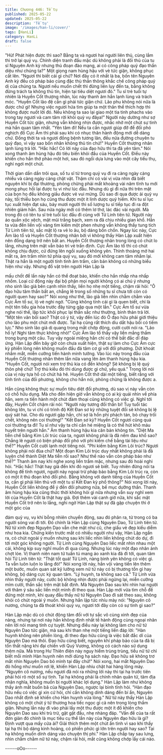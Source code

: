 ```yaml
---
title: Chương 446: Tề tụ
published: 2025-05-22
updated: 2025-05-22
description: 'Tề tụ'
image: '/images/han-li/cover/'
tags: [HanLi]
category: HanLi
draft: false
---
```


"Hừ! Phát hiện được thì sao? Bằng ta và ngươi hai người liên thủ,
cùng lắm thì trở lại quỷ vụ. Chính diện tranh đấu mặc dù không
phải là đối thủ của tu sĩ Nguyên Anh kỳ nhưng thủ đoạn đào
mạng, ai có công pháp quỷ đạo thần diệu như chúng ta?" Một
giọng nam hùng hậu với vẻ tức giận, không phục cất lên.
"Ngươi thì biết cái gì chứ? Nơi đây có ít nhất là ba, bốn tên
Nguyên Anh kỳ đều có pháp bảo cùng đặc thù thần thông khắc
chế công pháp quỷ dị của chúng ta. Ngươi nếu muốn chết thì
đừng liên lụy đến ta, bằng không đừng trách ta không thủ tín, hiện
tại tiêu diệt ngươi đó." Tu sĩ trẻ tuổi tự nhiên là Huyền Cốt thượng
nhân, lúc này thanh âm hắn lạnh lùng và trách móc.
"Huyền Cốt lão đệ cần gì phải tức giận chứ. Lão phu không nói
nữa là được chứ gì! Nhưng việc ngươi hứa tìm giúp ta một thân
thể thích hợp thì không được nuốt lời đó. Nếu không ta sao lại
giao một tia tinh phachs vào trong tay ngươi và cam tâm rời khỏi
quỷ vụ đâya!" Người này dường như sợ Huyền Cốt tức giận,
nhưng vẫn không nhịn được, nhắc nhở một chút sự tình mà hắn
quan tâm nhất.
"Yên tâm đi! Nếu ta cần ngươi giúp đỡ để đối phó nghịch đồ Cực
Âm thì phải sau khi có nhục thân hành động mới dễ dàng chứ.
Đồng thời ta và ngươi đồng bệnh tương lân, đều nửa đường
chuyên tu quỷ đạo, vì vậy sao bổn nhân không thủ tín chứ!"
Huyền Cốt thượng nhân lạnh lùng trả lời.
"Hắc hắc! Có lời này của đạo hữu thì ta đã yên tâm." Nói xong
thanh âm hùng hậu đó tiêu biến khỏi đầu của Huyền Cốt.
Điều này khiến cho hắn thở phào một hơi, sau đó ngồi dựa lưng
vào một cây tiểu thụ, nghỉ ngơi một chút.

Thời gian dần dần trôi qua, số tu sĩ từ trong quỷ vụ đi ra càng
ngày càng nhiều và càng ngày càng chật vật.
Thậm chí có vài vị vừa nhìn đã biết nguyên khí bị đại thương,
phỏng chừng phải mất khoảng vài năm tĩnh tu mới mong phục hồi
lại được tu vi như lúc đầu.
Nhưng dù gì đi nữa thì trên mặt của bọn họ đều không giấu được
vẻ vui mừng.
Dù sao đi qua được ải quỷ vụ này, tối thiểu bọn họ cũng thu được
một ít linh dược quý hiếm.
Khi tu sĩ lục tục xuất hiện đạt sáu, bảy mươi người thì số lượng tu
sĩ tiếp tục đi ra đột nhiên giảm hẳn.
Sau nửa ngày mới có thêm lơ thơ, lác đác vài người.
Mà trong đó có tên tu sĩ trẻ tuổi lúc đầu đi cùng với Tử Linh tiên
tử.
Người này áo quần xộc xệch, mặt mũi trắng bạch, xem ra đã chịu
nhiều gian khổ.
Hắn ta vừa đến liền vội vàng tìm kiếm một phen nhưng vẫn không
thấy tung tích Tử Linh tiên tử, sắc mặt lộ ra vẻ lo âu, bộ dáng bồn
chồn.
Ngay lúc này, Cực Âm lão tổ và Huyền Cốt thượng nhân bởi vì
không thấy Hàn Lập xuất hiện nên đồng dạng trở nên bất an.
Huyền Cốt thượng nhân trong lòng có chút lo lắng, nhưng trên
mặt vẫn bảo trì vẻ trấn định.
Cực Âm lão tổ thì có chút không chịu được, cứ đứng lên ngồi
xuống không yên. Thỉnh thoảng mở hai mắt ra, âm trầm nhìn tứ
phía quỷ vụ, sau đó mới không cam tâm nhắm lại.
Thật ra hắn là một người tính tình âm trầm, căn bản không có
những biểu hiện như vậy. Nhưng đồ vật trên người Hàn Lập là

mấu chốt để lần này hắn có thể đoạt bảo, khiến cho hắn nhấp nha
nhấp nhổm.
Loại cử động này đại bộ phận mọi người không có ai chú ý nhưng
nho sinh lão giả bên cạnh nhìn thấy, liền ho nhẹ một tiếng, chậm
rãi hỏi:
"Ô đạo hữu tâm thần bất an, chẳng lẽ trong số những tu sĩ chưa
tới còn có người quen hay sao?"
Nói xong như thế, lão giả liền nhìn chằm chằm vào Cực Âm tổ sư,
lộ vẻ nghi ngờ.
"Cũng không tính cái gì là quen biết, chỉ là một tên tiểu gia hỏa
trước đây từng gặp qua một lần." Cực Âm tổ sư vừa nghe nói thế,
lập tức khôi phục lại thần sắc như thường, bình thản trả lời.
"Một tên vãn bối sao? Thật có ý tứ, vậy đến lúc đó Ô đạo hữu
phải giới thiệu cho lão phu một chút mới được. Tại hạ cũng rất
thích dìu dắt hậu bối có tiềm lực." Nho sinh lão giả dị quang trong
mắt chớp động, cười cười nói ra.
"Lão hồ ly! Nghi tâm thực không nhỏ!" Cực Âm lão tổ thấy vậy liền
mắng thầm trong bụng một câu.
Tuy vậy ngoài miệng hắn chỉ có thể bất đắc dĩ đáp ứng.
Hàn Lập đến bây giờ còn chưa xuất hiện, thật sự làm cho Cực
Âm cực kỳ phiền lòng nên không muốn đấu đá tâm cơ gì với đối
phương. Dứt khoát nhắm mắt, miễn cưỡng tiến hành minh tưởng.
Vào lúc này trong đầu của Huyền Cốt thượng nhân thêm lần nữa
vang lên âm thanh hùng hậu kia.
"Huyền Cốt, ngươi nói xem trợ thủ kia có đến không? Sẽ không bị
lệ quỷ thôn phệ chứ! Trợ thủ kiểu đó thì dùng được gì chứ, yếu
quá." Trong lời nói của vị này tựa hồ có chút hả hê.
Huyền Cốt thở dài một tiếng, biết rằng với tính tình của đối
phương, không cho hắn nói, phỏng chừng là không được a.

Hắn cũng không thực sự muốn tiêu diệt đối phương, dù sao vị
này vẫn còn có chỗ hữu dụng.
Mà cho đến hiện giờ vẫn không có ai kỳ quái nhìn về phía hắn,
xem ra tiến hành một chút đàm thoại cũng không có việc gì.
Nghĩ tới đây, Huyền Cốt chậm rãi nói:
"Người này tương đối thần bí! Tuy tuổi tác không lớn, tu vi chỉ có
trình độ Kết Đan sơ kỳ những tuyệt đối sẽ không bị lệ quỷ sát hai.
Cho dù ngươi gặp hắn, chỉ sợ là hồn phi phách tán, bỏ chạy trối
chết, không nên coi thường!"
"Kết Đan sơ kỳ? Huyền Cốt ngươi cũng quá coi thường ta đi! Tu sĩ
như vậy ta chỉ cần hé miệng là có thể hút khô máu huyết trên
người hắn." Âm thanh hùng hậu kia căn bản không tin.
"Diệt Ma tiễn chế bằng Kim Lôi trúc của ta, ngươi không phải là
đã nếm đau khổ sao? Chẳng lẽ ngươi có biện pháp đối phó với
phi kiếm chế bằng tài liệu như thế?" Huyền Cốt cười lạnh một
tiếng nói.
"Phi kiếm bằng Kim Lôi trúc? Ngươi không phải nói đùa chứ? Một
đoạn Kim Lôi trúc duy nhất không phải là đã luyện chế thành Diệt
Ma tiễn rồi sao? Như thế nào vẫn còn pháp bảo như thế?" Thanh
âm nay khi nghe xong liền trầm mặc, nhưng sau đó hoài nghi hỏi.
"Hắc hắc! Thật hay giả đến khi đó ngươi sẽ biết. Tuy nhiên đừng
nói ta không đề tỉnh ngươi, người này ngoại trừ pháp bảo bằng
Kim Lôi trúc ra, còn có một ít thủ đoạn khó đối phó. Bằng không
với danh tiếng của Huyền Cốt ta, cần gì phải liên thủ với một tu sĩ
Kết Đan kỳ phổ thông?" Nói xong lời này, Huyền Cốt liền không
để ý đến đối phương nữa, bế mục dưỡng thần.
Thanh âm hùng hậu kia cũng thức thời không hỏi gì nữa nhưng
vẫn suy nghĩ xem lời của Huyền Cốt là thật hay giả.
Đợi thêm vài canh giờ nữa, khi sắc mặt Huyền Cốt trở nên lo
lắng, nghi ngờ Hàn Lập thật sự đã gặp chuyện thì ở một góc của

đám quỷ vụ, vụ khí bỗng nhiên chuyển động, sau đó phân ra, từ
trong có ba người sóng vai đi tới.
Đó chính là Hàn Lập cùng Nguyên Dao, Tử Linh tiên tử.
Nữ tử xinh đẹp Nguyên Dạo vẫn che mặt như cũ, che giấu vẻ đẹp
kiều diễm như hoa kia.
Chứng kiến trước mắt có nhiều người như vậy, Hàn Lập ngẩn ra,
có chút ngoài ý muốn nhưng sau khi liếc nhìn liền không chút do
dự, đi tới một góc không người.
Tử Linh cùng Nguyên Dao liếc mắt nhìn nhau một cái, không kịp
suy nghĩ muốn đi qua cùng.
Nhưng lúc này một đạo nhân ảnh chợt lóe.
Vị thanh niên nam tử tuấn tú mang áo xanh kia đã đi tới, quan
tâm hỏi Tử Linh tiên tử:
"Thật tốt quá! Tử Linh, nàng bình yên không có việc gì. Ta vẫn
luôn luôn lo lắng đó!" Nói xong lời này, hắn vội vàng tiến lên thêm
một bước, muốn quan sát kỹ lưỡng xem nữ tử này có bị thương
tổn gì hay không, bộ dáng cực kỳ quan tâm.
"Lý huynh, ta không sao cả." Tử Linh vừa nhìn thấy người này,
cước bộ không nhịn được phải ngừng lại, miễn cưỡng mỉm cười,
thần sắc trên mặt bất định.
Mà Nguyên Dao sau khi nhìn hai người với thâm ý sâu sắc liền
một mình đi theo qua.
Hàn Lập mới vừa tìm chỗ để đứng một mình, khi quay đầu thấy
nữ tử Nguyên Dao đi sát theo sau, không khỏi có chút ngoài ý
muốn.
Nhưng hắn lập tức nhíu mày nói:
"Nguyên cô nương, chúng ta đã thoát khỏi quỷ vụ, ngươi tới đây
còn có sự tình gì sao?"

Hàn Lập mặc dù có chút động tâm đối với tư sắc vô cùng xinh
đẹp của nàng, nhưng tại nơi này hắn không định nhất tề hành
động cùng ngoại nhân nên lời nói mang tính cự tuyệt.
Nhưng điều này lại không làm cho nữ tử Nguyên Dao tức giận,
mà sau khi than nhẹ một tiếng liền đáp lời:
"Hàn huynh không nên phiền lòng, đi theo đạo hữu cũng là việc
bất đắc dĩ của Nguyên Dao mà thôi. Đạo hữu cũng biết, nguyên
khí pháp bảo của ta đã bị tổn thất nặng khi đại chiến với Quỷ
Vương, không có cách nào sử dụng thêm nữa. Mà trong Hư Thiên
điện này nguy hiểm trùng trùng, tiểu nữ tử chỉ biết mỗi mình Hàn
huynh nên mới dùng hạ sách này. Đạo hữu sẽ không trơ mắt nhìn
Nguyên Dao bỏ mình tại đây chứ!"
Nói xong, hai mắt Nguyên Dao đỏ hồng như muốn rơi lệ, khiến
Hàn Lập nhíu chặt hai hàng lông mày.
"Nguyên cô nương, nếu ngươi đã nói ra những lời này thì tại hạ
trước tiên phải hỏi rõ một số sự tình. Tại hạ không phải là chính
nhân quân tử, tâm địa nhân nghĩa, không muốn bị người khác lợi
dụng." Hàn Lập làm như không thấy ánh mắt buồn bã của
Nguyên Dao, ngược lại bình tĩnh hỏi.
"Hàn đạo hữu nếu có việc gì xin cứ hỏi, chỉ cần không dính dáng
đến bí ẩn, Nguyên Dao nhất định sẽ khiến cho Hàn huynh vừa
lòng." Nữ tử này thấy Hàn Lập không có một chút ý tứ thương
hoa tiếc ngọc gì cả nên trong lòng thầm giận. Nhưng lần này đi
vào phải lấy một thu được một ít đồ khiến cho Nguyên Dao sau
khi trù trừ, gật gật đầu, nhẹ nhàng đáp.
"Vấn đề của ta rất đơn giản đó chính là mục tiêu cụ thể lần này
của Nguyên đạo hữu là gì? Định vượt qua mấy cửa ải? Giải thích
thêm một chút ẩn tình vì sao khi thấy tại hạ thì bộ dáng kinh
hoảng, có phiền phức gì lớn trên người hay sao? Tại hạ không
muốn dính dáng vào chuyện thị phi." Hàn Lập chắp tay sau lưng,
nhìn chằm chằm nữ tử này, chậm rãi hỏi, mắt cũng không chớp
lấy cái nào.

------oOo------
